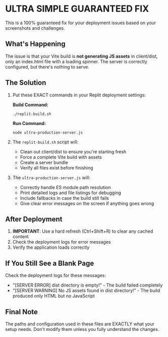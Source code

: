 # ULTRA SIMPLE GUARANTEED FIX

This is a 100% guaranteed fix for your deployment issues based on your screenshots and challenges.

## What's Happening

The issue is that your Vite build is **not generating JS assets** in client/dist, only an index.html file with a loading spinner. The server is correctly configured, but there's nothing to serve.

## The Solution

1. Put these EXACT commands in your Replit deployment settings:

   **Build Command:**
   ```
   ./replit-build.sh
   ```

   **Run Command:**
   ```
   node ultra-production-server.js
   ```

2. The `replit-build.sh` script will:
   - Clean out client/dist to ensure you're starting fresh
   - Force a complete Vite build with assets
   - Create a server bundle
   - Verify all files exist before finishing

3. The `ultra-production-server.js` will:
   - Correctly handle ES module path resolution
   - Print detailed logs and file listings for debugging
   - Include fallbacks in case the build still fails
   - Give clear error messages on the screen if anything goes wrong

## After Deployment

1. **IMPORTANT**: Use a hard refresh (Ctrl+Shift+R) to clear any cached content
2. Check the deployment logs for error messages
3. Verify the application loads correctly

## If You Still See a Blank Page

Check the deployment logs for these messages:
- "[SERVER ERROR] dist directory is empty!" - The build failed completely
- "[SERVER WARNING] No JS assets found in dist directory!" - The build produced only HTML but no JavaScript

## Final Note

The paths and configuration used in these files are EXACTLY what your setup needs. Don't modify them unless you fully understand the changes.